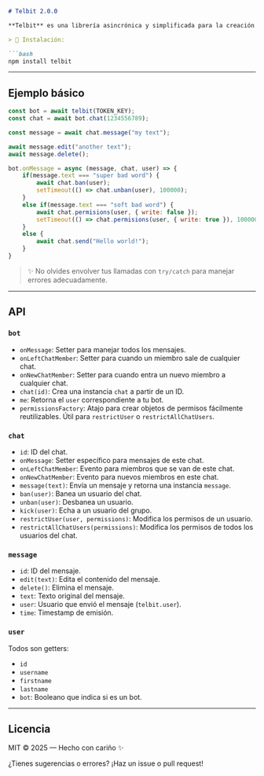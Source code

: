 ```markdown
# Telbit 2.0.0

**Telbit** es una librería asincrónica y simplificada para la creación de bots de Telegram. Ya no depende de Telegraf: ahora utiliza métodos propios para comunicarse directamente con la API de Telegram y es compatible con las últimas versiones de Node.js.

> 🚀 Instalación:

```bash
npm install telbit
```

---

## Ejemplo básico

```js
const bot = await telbit(TOKEN_KEY);
const chat = await bot.chat(1234556789);

const message = await chat.message("my text");

await message.edit("another text");
await message.delete();

bot.onMessage = async (message, chat, user) => {
    if(message.text === "super bad word") {
        await chat.ban(user);
        setTimeout(() => chat.unban(user), 100000);
    }
    else if(message.text === "soft bad word") {
        await chat.permisions(user, { write: false });
        setTimeout(() => chat.permisions(user, { write: true }), 100000);
    }
    else {
        await chat.send("Hello world!");
    }
}
```

> ✨ No olvides envolver tus llamadas con `try/catch` para manejar errores adecuadamente.

---

## API

### `bot`

- `onMessage`: Setter para manejar todos los mensajes.
- `onLeftChatMember`: Setter para cuando un miembro sale de cualquier chat.
- `onNewChatMember`: Setter para cuando entra un nuevo miembro a cualquier chat.
- `chat(id)`: Crea una instancia `chat` a partir de un ID.
- `me`: Retorna el `user` correspondiente a tu bot.
- `permissionsFactory`: Atajo para crear objetos de permisos fácilmente reutilizables. Útil para `restrictUser` o `restrictAllChatUsers`.

### `chat`

- `id`: ID del chat.
- `onMessage`: Setter específico para mensajes de este chat.
- `onLeftChatMember`: Evento para miembros que se van de este chat.
- `onNewChatMember`: Evento para nuevos miembros en este chat.
- `message(text)`: Envía un mensaje y retorna una instancia `message`.
- `ban(user)`: Banea un usuario del chat.
- `unban(user)`: Desbanea un usuario.
- `kick(user)`: Echa a un usuario del grupo.
- `restrictUser(user, permissions)`: Modifica los permisos de un usuario.
- `restrictAllChatUsers(permissions)`: Modifica los permisos de todos los usuarios del chat.

### `message`

- `id`: ID del mensaje.
- `edit(text)`: Edita el contenido del mensaje.
- `delete()`: Elimina el mensaje.
- `text`: Texto original del mensaje.
- `user`: Usuario que envió el mensaje (`telbit.user`).
- `time`: Timestamp de emisión.

### `user`

Todos son getters:

- `id`
- `username`
- `firstname`
- `lastname`
- `bot`: Booleano que indica si es un bot.

---

## Licencia

MIT © 2025 — Hecho con cariño ✨

¿Tienes sugerencias o errores? ¡Haz un issue o pull request!
```